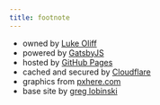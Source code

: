 ```yaml
---
title: footnote
---
```


* owned by [Luke Oliff](https://lukeoliff.com/)
* powered by [GatsbyJS](https://www.gatsbyjs.org/)
* hosted by [GitHub Pages](https://pages.github.com/)
* cached and secured by [Cloudflare](https://www.cloudflare.com/)
* graphics from [pxhere.com](https://pxhere.com)
* base site by [greg lobinski](https://www.greglobinski.com)
